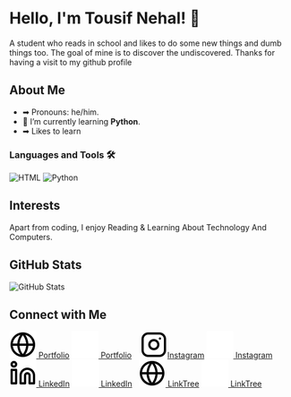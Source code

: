 # Hello, I'm Tousif Nehal! 👋

A student who reads in school and likes to do some new things and dumb things too. The goal of mine is to discover the undiscovered. Thanks for having a visit to my github profile

## About Me

- ➡ Pronouns: he/him.
- 🌱 I’m currently learning **Python**.
- ➡ Likes to learn  

### Languages and Tools 🛠️

![HTML](https://img.shields.io/badge/-HTML-black?style=flat-square&logo=html5)
![Python](https://img.shields.io/badge/-Python-black?style=flat-square&logo=python)


## Interests

Apart from coding, I enjoy Reading & Learning About Technology And Computers.

## GitHub Stats


![GitHub Stats](https://github-readme-stats.vercel.app/api?username=tousifnehal&show_icons=true&theme=radical)

## Connect with Me
[![website](./svg/globe-light.svg) Portfolio](https://tousifnehal.vercel.app#gh-light-mode-only)
[![website](./svg/globe-dark.svg) Portfolio](https://tousifnehal.vercel.app#gh-dark-mode-only)
&nbsp;&nbsp;
[![website](./svg/instagram-light.svg)Instagram](https://www.instagram.com/tousif.nehal/#gh-light-mode-only)
[![website](./svg/instagram-dark.svg) Instagram](https://www.instagram.com/tousif.nehal/#gh-dark-mode-only)
&nbsp;&nbsp;
[![website](./svg/linkedin-light.svg) LinkedIn](https://www.linkedin.com/in/tousif-nehal-831510257/#gh-light-mode-only)
[![website](./svg/linkedin-dark.svg) LinkedIn](https://www.linkedin.com/in/tousif-nehal-831510257/#gh-dark-mode-only)&nbsp;&nbsp;
[![website](./svg/globe-light.svg) LinkTree](https://linktr.ee/tousifnehal#gh-light-mode-only)
[![website](./svg/globe-dark.svg) LinkTree](https://linktr.ee/tousifnehal#gh-dark-mode-only)
&nbsp;&nbsp;

